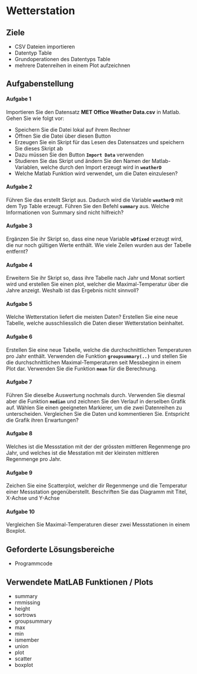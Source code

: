 # Wetterstation

## Ziele

* CSV Dateien importieren
* Datentyp Table
* Grundoperationen des Datentyps Table
* mehrere Datenreihen in einem Plot aufzeichnen

## Aufgabenstellung

#### Aufgabe 1

Importieren Sie den Datensatz **MET Office Weather Data.csv** in Matlab. Gehen Sie wie folgt vor:

* Speichern Sie die Datei lokal auf ihrem Rechner
* Öffnen Sie die Datei über diesen Button
* Erzeugen Sie ein Skript für das Lesen des Datensatzes und speichern Sie dieses Skript ab
* Dazu müssen Sie den Button **`Import Data`** verwenden
* Studieren Sie das Skript und ändern Sie den Namen der Matlab-Variablen, welche durch den Import erzeugt wird in **`weatherD`**
* Welche Matlab Funktion wird verwendet, um die Daten einzulesen?

#### Aufgabe 2

Führen Sie das erstellt Skript aus. Dadurch wird die Variable **`weatherD`** mit dem Typ Table erzeugt. Führen Sie den Befehl **`summary`** aus. Welche Informationen von Summary sind nicht hilfreich?

#### Aufgabe 3

Ergänzen Sie ihr Skript so, dass eine neue Variable **`wDfixed`** erzeugt wird, die nur noch gültigen Werte enthält. Wie viele Zeilen wurden aus der Tabelle entfernt?

#### Aufgabe 4

Erweitern Sie ihr Skript so, dass ihre Tabelle nach Jahr und Monat sortiert wird und erstellen Sie einen plot, welcher die Maximal-Temperatur über die Jahre anzeigt. Weshalb ist das Ergebnis nicht sinnvoll?

#### Aufgabe 5

Welche Wetterstation liefert die meisten Daten? Erstellen Sie eine neue Tabelle, welche ausschliesslich die Daten dieser Wetterstation beinhaltet.

#### Aufgabe 6

Erstellen Sie eine neue Tabelle, welche die durchschnittlichen Temperaturen pro Jahr enthält. Verwenden die Funktion **`groupsummary(..)`** und stellen Sie die durchschnittlichen Maximal-Temperaturen seit Messbeginn in einem Plot dar. Verwenden Sie die Funktion **`mean`** für die Berechnung.

#### Aufgabe 7

Führen Sie dieselbe Auswertung nochmals durch. Verwenden Sie diesmal aber die Funktion **`median`** und zeichnen Sie den Verlauf in derselben Grafik auf. Wählen Sie einen geeigneten Markierer, um die zwei Datenreihen zu unterscheiden.
Vergleichen Sie die Daten und kommentieren Sie. Entspricht die Grafik ihren Erwartungen?


#### Aufgabe 8

Welches ist die Messstation mit der der grössten mittleren Regenmenge pro Jahr, und welches ist die Messtation mit der kleinsten mittleren Regenmenge pro Jahr.

#### Aufgabe 9

Zeichen Sie eine Scatterplot, welcher dir Regenmenge und die Temperatur einer Messstation gegenüberstellt. Beschriften Sie das Diagramm mit Titel, X-Achse und Y-Achse

#### Aufgabe 10

Vergleichen Sie Maximal-Temperaturen dieser zwei Messstationen in einem Boxplot.

## Geforderte Lösungsbereiche

* Programmcode

## Verwendete MatLAB Funktionen / Plots

* summary
* rmmissing
* height
* sortrows
* groupsummary
* max
* min
* ismember
* union
* plot
* scatter
* boxplot
